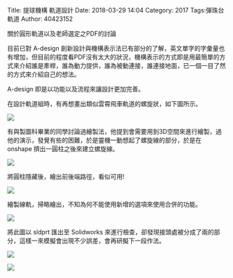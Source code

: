 Title: 提球機構 軌道設計
Date: 2018-03-29 14:04
Category: 2017
Tags:彈珠台軌道
Author: 40423152

關於圓形軌道以及老師選定之PDF的討論

<!-- PELICAN_END_SUMMARY -->

目前已對 A-design 創新設計與機構表示法已有部分的了解，英文單字的字彙量也有增加，但目前的程度看PDF沒有太大的狀況，機構表示的方式即是用最簡單的方式來介紹誰是牽桿，誰為動力提供，誰為被動連接，誰連接地面，已一個一目了然的方式來介紹自己的想法。


A-design 即是以功能以及流程來讓設計更加完善。


在設計軌道組時，有再想畫出類似雲霄飛車軌道的螺旋狀，如下圖所示。


![](https://github.com/coursemdetw/project_site_files/blob/gh-pages/files/4042/40423152/20180329/1a951ee5523a8dc1.jpg?raw=true)


有與製圖科畢業的同學討論過繪製法，他提到會需要用到3D空間來進行繪製，過他的演示，發覺有些的困難，於是靈機一動想起了螺旋線的部分，於是在 onshape 擠出一圓柱之後來建立螺旋線。


![](https://github.com/coursemdetw/project_site_files/blob/gh-pages/files/4042/40423152/20180329/helix.PNG?raw=true)


將圓柱隱藏後，繪出前後端路徑，看似可用!


![](https://github.com/coursemdetw/project_site_files/blob/gh-pages/files/4042/40423152/20180329/helix-1.PNG?raw=true)


繪製線軌，掃略繪出，不知為何不能使用新增的選項來使用合併的功能。


![](https://github.com/coursemdetw/project_site_files/blob/gh-pages/files/4042/40423152/20180329/helix-2.PNG?raw=true)


將此圖以 sldprt 匯出至 Solidworks 來進行檢查，卻發現接頭處被分成了兩的部分，這樣一來模擬會出現不少誤差，會再研擬下一段作法。


![](https://github.com/coursemdetw/project_site_files/blob/gh-pages/files/4042/40423152/20180329/helix-3.PNG?raw=true)


![](https://github.com/coursemdetw/project_site_files/blob/gh-pages/files/4042/40423152/20180329/helix-4.PNG?raw=true)


